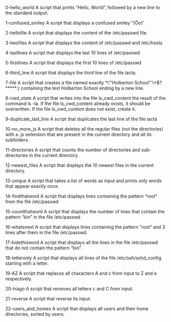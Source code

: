 0-hello_world
A script that prints “Hello, World”, followed by a new line to the standard output.

1-confused_smiley
A script that displays a confused smiley "(Ôo)'

2-hellofile
A script that displays the content of the /etc/passwd file.

3-twofiles
A script that displays the content of /etc/passwd and /etc/hosts

4-lastlines
A script that displays the last 10 lines of /etc/passwd

5-firstlines
A script that displays the first 10 lines of /etc/passwd

6-third_line
A script that displays the third line of the file iacta.

7-file
A script that creates a file named exactly \*\\'"Holberton School"\'\\*$\?\*\*\*\*\*:) containing the text Holberton School ending by a new line.

8-cwd_state
A script that writes into the file ls_cwd_content the result of the command ls -la. If the file ls_cwd_content already exists, it should be overwritten. If the file ls_cwd_content does not exist, create it.

9-duplicate_last_line
A script that duplicates the last line of the file iacta

10-no_more_js
A script that deletes all the regular files (not the directories) with a .js extension that are present in the current directory and all its subfolders.

11-directories
A script that counts the number of directories and sub-directories in the current directory.

12-newest_files
A script that displays the 10 newest files in the current directory.

13-unique
A script that takes a list of words as input and prints only words that appear exactly once.

14-findthatword
A script that displays lines containing the pattern “root” from the file /etc/passwd

15-countthatword
A script that displays the number of lines that contain the pattern “bin” in the file /etc/passwd

16-whatsnext
A script that displays lines containing the pattern “root” and 3 lines after them in the file /etc/passwd.

17-hidethisword
A script that displays all the lines in the file /etc/passwd that do not contain the pattern “bin”.

18-letteronly
A script that displays all lines of the file /etc/ssh/sshd_config starting with a letter.

19-AZ
A script that replaces all characters A and c from input to Z and e respectively.

20-hiago
A script that removes all letters c and C from input.

21-reverse
A script that reverse its input.

22-users_and_homes
A script that displays all users and their home directories, sorted by users.